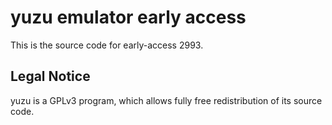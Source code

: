 yuzu emulator early access
=============

This is the source code for early-access 2993.

## Legal Notice

yuzu is a GPLv3 program, which allows fully free redistribution of its source code.